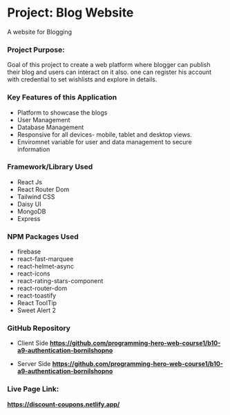 
# Project: Blog Website
A website for Blogging


### Project Purpose:

Goal of this project to create a web platform where blogger can publish their blog and users can interact on it also. one can register his account with credential to set wishlists and explore in details.

### Key Features of this Application
* Platform to showcase the blogs
* User Management
* Database Management
* Responsive for all devices- mobile, tablet and desktop views.
* Enviromnet variable for user and data management to secure information



### Framework/Library Used
* React Js
* React Router Dom
* Tailwind CSS
* Daisy UI
* MongoDB
* Express

### NPM Packages Used
* firebase
* react-fast-marquee
* react-helmet-async
* react-icons
* react-rating-stars-component
* react-router-dom
* react-toastify
* React ToolTip
* Sweet Alert 2



### GitHub Repository
* Client Side
**https://github.com/programming-hero-web-course1/b10-a9-authentication-bornilshopno**

* Server Side
**https://github.com/programming-hero-web-course1/b10-a9-authentication-bornilshopno**

### Live Page Link:

**https://discount-coupons.netlify.app/**
